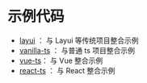 # 示例代码

- [layui](layui) ： 与 Layui 等传统项目整合示例
- [vanilla-ts](vanilla-ts) ： 与普通 ts 项目整合示例
- [vue-ts](vue-ts)： 与 Vue 整合示例
- [react-ts](react-ts) ： 与 React 整合示例